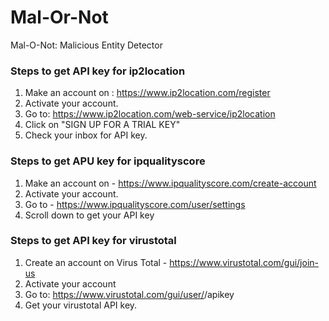 # Mal-Or-Not
Mal-O-Not: Malicious Entity Detector

### Steps to get API key for ip2location

1) Make an account on : https://www.ip2location.com/register
2) Activate your account.
3) Go to: https://www.ip2location.com/web-service/ip2location
4) Click on "SIGN UP FOR A TRIAL KEY"
5) Check your inbox for API key.

### Steps to get APU key for ipqualityscore

1) Make an account on - https://www.ipqualityscore.com/create-account
2) Activate your account.
3) Go to - https://www.ipqualityscore.com/user/settings
4) Scroll down to get your API key

### Steps to get API key for virustotal

1) Create an account on Virus Total - https://www.virustotal.com/gui/join-us
2) Activate your account
3) Go to: https://www.virustotal.com/gui/user/<your username>/apikey
4) Get your virustotal API key.

